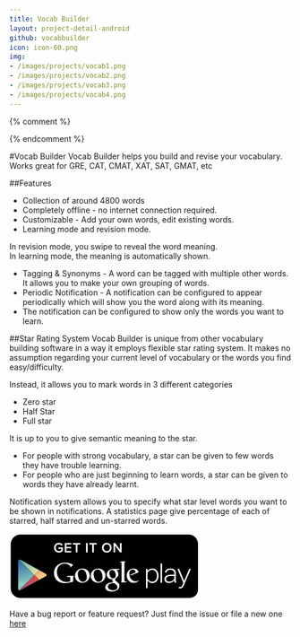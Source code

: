 ```yaml
---
title: Vocab Builder
layout: project-detail-android
github: vocabbuilder
icon: icon-60.png
img:
- /images/projects/vocab1.png
- /images/projects/vocab2.png
- /images/projects/vocab3.png
- /images/projects/vocab4.png
---
```



{% comment %} 
<!--
{% if site.generate_projects == true %}
{% octokit_readme GAnalytics%}
{% endif %}
-->
{% endcomment %}


#Vocab Builder
Vocab Builder helps you build and revise your vocabulary. Works great for GRE, CAT, CMAT, XAT, SAT, GMAT, etc

##Features

* Collection of around 4800 words
* Completely offline - no internet connection required.
* Customizable - Add your own words, edit existing words.
* Learning mode and revision mode.  

In revision mode, you swipe to reveal the word meaning.  
In learning mode, the meaning is automatically shown.  

* Tagging & Synonyms - A word can be tagged with multiple other words. It allows you to make your own grouping of words.
* Periodic Notification - A notification can be configured to appear periodically which will show you the word along with its meaning.
* The notification can be configured to show only the words you want to learn.


##Star Rating System
Vocab Builder is unique from other vocabulary building software in a way it employs flexible star rating system. It makes no assumption regarding your current level of vocabulary or the words you find easy/difficulty.   

Instead, it allows you to mark words in 3 different categories  

* Zero star
* Half Star
* Full star

It is up to you to give semantic meaning to the star.  

* For people with strong vocabulary, a star can be given to few words they have trouble learning.
* For people who are just beginning to learn words, a star can be given to words they have already learnt.

Notification system allows you to specify what star level words you want to be shown in notifications.
A statistics page give percentage of each of starred, half starred and un-starred words.

<a href="https://play.google.com/store/apps/details?id=in.co.madhur.vocabbuilder">
 <img alt="Get it on Google Play"
       src="/images/Get_it_on_Google_play.svg" />
</a>


Have a bug report or feature request? Just find the issue or file a new one [here](https://github.com/madhur/vocabbuilder/issues)